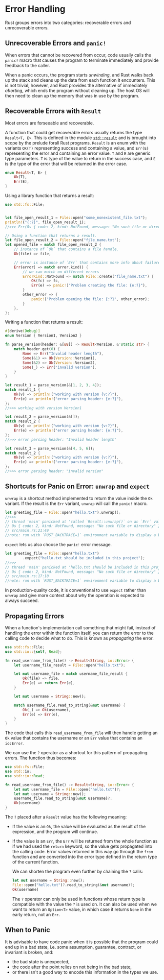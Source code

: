 # Error Handling

Rust groups errors into two categories: recoverable errors and unrecoverable 
errors.


## Unrecoverable Errors and `panic!`

When errors that cannot be recovered from occur, code usually calls the `panic!`
macro that causes the program to terminate immediately and provide feedback to 
the caller.

When a panic occurs, the program starts *unwinding*, and Rust walks back up the
stack and cleans up the data from each function it encounters. This is not 
trivial, however, and Rust provides the alternative of immediately *aborting*,
which ends the program without cleaning up. The host OS will then need to clean
up the memory that was in use by the program.

## Recoverable Errors with `Result`

Most errors are forseeable and recoverable.

A function that  could get recoverable errors  usually returns the type
`Result<T, E>`. This is defined in the module
[`std::result`](https://doc.rust-lang.org/std/result/) and is brought into 
scope by the prelude forall Rust programs. `Result` is an enum with the 
variants  `OK(T)` representing success and containing a value, and `Err(E)`
representing the error and containing an error value. `T` and `E` are generic
type parameters. `T` is type of the value to return in the success case, and 
`E` is the type of the error that will be returned in the error case.

```rust
enum Result<T, E> {  
    Ok(T),
    Err(E),
}
```

Using a library function that returns a result:

```rust
use std::fs::File;


let file_open_result_1 = File::open("some_nonexistent_file.txt");
println!("{:?}", file_open_result_1);
//>>> Err(Os { code: 2, kind: NotFound, message: "No such file or directory" })

// Using a function that returns a result.
let file_open_result_2 = File::open("file_name.txt");
let opened_file = match file_open_result_2 {
    // instance of `Ok` that contains a file handle.
    Ok(file) => file,

    // error is instance of `Err` that contains more info about failure.
    Err(error) => match error.kind() {
        // we can match on different errors
        ErrorKind::NotFound => match File::create("file_name.txt") {
            Ok(fc) => fc,
            Err(e) => panic!("Problem creating the file: {e:?}"),
        }
        other_error => {
            panic!("Problem opening the file: {:?}", other_error);
        }
    },
};
```

Writing a function that returns a result:

```rust
#[derive(Debug)]
enum Version { Version1, Version2 }

fn parse_version(header: &[u8]) -> Result<Version, &'static str> {
    match header.get(0) {
        None => Err("Invalid header length"),
        Some(&1) => Ok(Version::Version1),
        Some(&2) => Ok(Version::Version2),
        Some(_) => Err("invalid version"),
    }
}

let result_1 = parse_version(&[1, 2, 3, 4]);
match result_1 {
    Ok(v) => println!("working with version {v:?}"),
    Err(e) => println!("error parsing header: {e:?}"),
};
//>>> working with version Version1

let result_2 = parse_version(&[]);
match result_2 {
    Ok(v) => println!("working with version {v:?}"),
    Err(e) => println!("error parsing header: {e:?}"),
};
//>>> error parsing header: "Invalid header length"

let result_3 = parse_version(&[4, 5, 6]);
match result_2 {
    Ok(v) => println!("working with version {v:?}"),
    Err(e) => println!("error parsing header: {e:?}"),
};
//>>> error parsing header: "invalid version"
```

## Shortcuts for Panic on Error: `unwrap` and `expect`

`unwrap` is a shortcut method implemented to return the value inside the `Ok`
variant. If the result is the `Err` variant, `unwrap` will call the `panic!` 
macro.

```rust
let greeting_file = File::open("hello.txt").unwrap();
//>>> 
// thread 'main' panicked at 'called `Result::unwrap()` on an `Err` value: 
// Os { code: 2, kind: NotFound, message: "No such file or directory" }', 
// src/main.rs:21:49
//note: run with `RUST_BACKTRACE=1` environment variable to display a backtrace
```

`expect` lets us also choose the `panic!` error message.

```rust
let greeting_file = File::open("hello.txt")
        .expect("hello.txt should be included in this project");
//>>>
// thread 'main' panicked at 'hello.txt should be included in this project: 
// Os { code: 2, kind: NotFound, message: "No such file or directory" }', 
// src/main.rs:17:10
//note: run with `RUST_BACKTRACE=1` environment variable to display a backtrace
```

In production-quality code, it is conventional to use `expect` rather than 
`unwrap` and give more context about why the operation is expected to always
succeed.

## Propagating Errors

When a function's implementation call something that might fail, instead of
handling the error within the function itself, you can return the error to the
calling code to decide what to do. This is known as *propagating* the error.

```rust
use std::fs::File;
use std::io::{self, Read};

fn read_username_from_file() -> Result<String, io::Error> {
    let username_file_result = File::open("hello.txt");

    let mut username_file = match username_file_result {
        Ok(file) => file,
        Err(e) => return Err(e),
    }

    let mut username = String::new();

    match username_file.read_to_string(&mut username) {
        Ok(_) => Ok(username),
        Err(e) => Err(e),
    }
}
```

The code that calls this `read_username_from_file` will then handle getting an
`Ok` value that contains the username or an `Err` value that contains an 
`io:Error`.

We can use the `?` operator as a shortcut for this pattern of propagating 
errors. The function thus becomes:

```rust
use std::fs::File;
use std::io;
use std::io::Read;

fn read_username_from_file() -> Result<String, io::Error> {
    let mut username_file = File::open("hello.txt")?;
    let mut username = String::new();
    username_file.read_to_string(&mut username)?;
    Ok(username)
}
```

The `?` placed after a `Result` value has the following meaning:

*   If the value is an `Ok`, the value will be evaluated as the result of the 
    expression, and the program will continue.

*   If the value is an `Err`, the `Err` will be returned from the whole function
    as if we had used the `return` keyword, so the value gets propagated into 
    the calling code. Error values returned in this way go through the `from`
    function and are converted into the error type defined in the return type of
    the current function.

    We can shorten the program even further by chaining the `?` calls:

    ```rust
    let mut username = String::new();
    File::open("hello.txt")?.read_to_string(&mut username)?;
    Ok(username)
    ```

    The `?` operator can only be used in functions whose return type is 
    compatible with the value the `?` is used on. It can also be used when we 
    want to return an `Option<T>` value, in which case it returns `None` in the
    early return, not an `Err`.

## When to Panic

It is advisable to have code panic when it is possible that the program could
end up in a bad state, i.e. some assumption, guarantee, contract, or invariant
is broken, and:

*   the bad state is unexpected, 
*   the code after the point relies on not being in the bad state,
*   or there isn't a good way to encode this information in the types we use.
